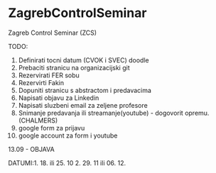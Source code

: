 # ZagrebControlSeminar
Zagreb Control Seminar (ZCS)


TODO:
1. Definirati tocni datum (CVOK i SVEC) doodle 
2. Prebaciti stranicu na organizacijski git
3. Rezervirati FER sobu 
4. Rezervirti Fakin 
5. Dopuniti stranicu s abstractom i predavacima
6. Napisati objavu za Linkedin 
7. Napisati sluzbeni email za zeljene profesore
8. Snimanje predavanja ili streamanje(youtube) - dogovorit opremu. (CHALMERS)
9. google form za prijavu
10. google account za form i youtube


13.09 - OBJAVA

DATUMI:1. 18. ili 25. 10 
       2. 29. 11 ili 06. 12. 


